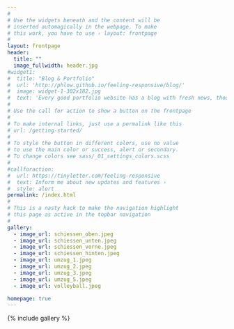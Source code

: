 ```yaml
---
#
# Use the widgets beneath and the content will be
# inserted automagically in the webpage. To make
# this work, you have to use › layout: frontpage
#
layout: frontpage
header:
  title: ""
  image_fullwidth: header.jpg
#widget1:
#  title: "Blog & Portfolio"
#  url: 'http://phlow.github.io/feeling-responsive/blog/'
#  image: widget-1-302x182.jpg
#  text: 'Every good portfolio website has a blog with fresh news, thoughts and develop&shy;ments of your activities. <em>Feeling Responsive</em> offers you a fully functional blog with an archive page to give readers a quick overview of all your posts.'
#
# Use the call for action to show a button on the frontpage
#
# To make internal links, just use a permalink like this
# url: /getting-started/
#
# To style the button in different colors, use no value
# to use the main color or success, alert or secondary.
# To change colors see sass/_01_settings_colors.scss
#
#callforaction:
#  url: https://tinyletter.com/feeling-responsive
#  text: Inform me about new updates and features ›
#  style: alert
permalink: /index.html
#
# This is a nasty hack to make the navigation highlight
# this page as active in the topbar navigation
#
gallery:
  - image_url: schiessen_oben.jpeg
  - image_url: schiessen_unten.jpeg
  - image_url: schiessen_vorne.jpeg
  - image_url: schiessen_hinten.jpeg
  - image_url: umzug_1.jpeg
  - image_url: umzug_2.jpeg
  - image_url: umzug_3.jpeg
  - image_url: umzug_5.jpeg
  - image_url: volleyball.jpeg

homepage: true
---
```

{% include gallery %}
